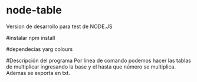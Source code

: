 # node-table
Version de desarrollo para test de NODE.JS

#instalar
npm install

#dependecias
yarg
colours

#Descripción del programa
Por linea de comando podemos hacer las tablas de multiplicar ingresando la base y el hasta que número se multiplica.
Ademas se exporta en txt.
